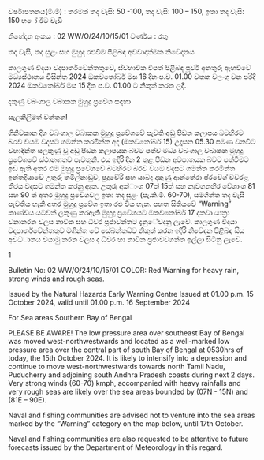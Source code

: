 වර්ෂාපතනය(මි.මී) : තරමක් තද වැසි: 50 -100, තද වැසි: 100 – 150, ඉතා තද වැසි: 150 හ ෝ ඊට වැඩි

නිහේදන අංකය : 02 WW/O/24/10/15/01 වර්ණය : රතු

තද වැසි, තද සුළං සහ මුහුද රළුවීම පිළිබඳ අවවාදාත්මක නිවේදනය

කාලගුණ විදයා වදපාර්තවේන්තතුවේ, ස්වභාවික විපත් පිළිබඳ පූර්ව අනතුරු ඇඟවීවේ මධ්‍යස්ථානය විසින්ත 2024 ඔකවතෝබර් මස 16 දින ප.ව. 01.00 වතක වලංගු වන පරිදි 2024 ඔකවතෝබර් මස 15 දින ප.ව. 01.00 ට නිකුත් කරන ලදී.

දකුණු වබංගාල වබාකක මුහුදු ප්‍රවේශ සඳහා

සැලකිලිමත් වන්තන!

ගිනිවකාන දිග වබංගාල වබාකක මුහුදු ප්‍රවේශවේ පැවති අඩු පීඩන කලාපය බටහිරට බරව වයඹ වදසට ගමන්ත කරමින්ත අද (ඔකවතෝබර් 15) උදෑසන 05.30 පමණ වනවිට වහාඳින්ත සලකුණු වූ අඩු පීඩන කලාපයක බවට පත්ව මධ්‍ය වබංගාල වබාකක මුහුදු ප්‍රවේශවේ ස්ථානගතව පැවතුනි. එය ඉදිරි දින 2 තුළ පීඩන අවපාතයක බවට පත්වීමට ඉඩ ඇති අතර එම මුහුදු ප්‍රවේශවේ බටහිරට බරව වයඹ වදසට ගමන්ත කරමින්ත ඉන්තදියාවේ උතුරු තමිල්නාඩුව, පුදුවේරි සහ යාබද දකුණු ආන්තේරා ප්රවේශ් වවරළ තීරය වදසට ගමන්ත කරනු ඇත. උතුරු අක්ාංශ 07ත් 15ත් සහ නැවගනහිර වේශාංශ 81 සහ 90 ත් අතර මුහුදු ප්‍රවේශවල ඉතා තද සුළං (පැ.කි.මී. 60-70), සමගින්ත තද වැසි පැවතිය හැකි අතර මුහුදු ප්‍රවේශ ඉතා රළු විය හැක. පහත සිතියවේ “Warning” කාණ්ඩය යටවත් ලකුණු කරඇති මුහුදු ප්‍රවේශයට ඔකවතෝබර් 17 දකවා යාත්‍රා වනාකරන වලස නාවික සහ ධීවර ප්‍රජාවන්තට දැනුේවදනු ලැවේ. කාලගුණ විදයා වදපාර්තවේන්තතුව මගින්ත වේ සේබන්තධ්‍ව නිකුත් කරන ඉදිරි නිවේදන පිළිබඳ සිය අවධ්‍ානය වයාමු කරන වලස ද ධීවර හා නාවික ප්‍රජාවවගන්ත ඉල්ලා සිටිනු ලැවේ.

1

Bulletin No: 02 WW/O/24/10/15/01 COLOR: Red Warning for heavy rain, strong winds and rough seas.

Issued by the Natural Hazards Early Warning Centre Issued at 01.00 p.m. 15 October 2024, valid until 01.00 p.m. 16 September 2024

For Sea areas Southern Bay of Bengal

PLEASE BE AWARE! The low pressure area over southeast Bay of Bengal was moved west-northwestwards and located as a well-marked low pressure area over the central part of south Bay of Bengal at 0530hrs of today, the 15th October 2024. It is likely to intensify into a depression and continue to move west-northwestwards towards north Tamil Nadu, Puducherry and adjoining south Andhra Pradesh coasts during next 2 days. Very strong winds (60-70) kmph, accompanied with heavy rainfalls and very rough seas are likely over the sea areas bounded by (07N - 15N) and (81E – 90E).

Naval and fishing communities are advised not to venture into the sea areas marked by the “Warning” category on the map below, until 17th October.

Naval and fishing communities are also requested to be attentive to future forecasts issued by the Department of Meteorology in this regard.